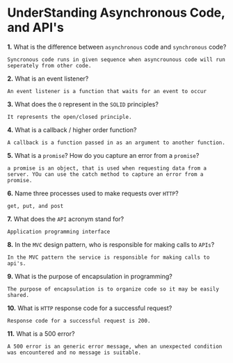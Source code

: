 # UnderStanding Asynchronous Code, and API's

**1.** What is the difference between `asynchronous` code and `synchronous` code?
<!-- enter you answer in the space below -->
```
Syncronous code runs in given sequence when asyncrounous code will run seperately from other code.
```
**2.** What is an event listener?
<!-- enter you answer in the space below -->
```
An event listener is a function that waits for an event to occur

```
**3.** What does the `O` represent in the `SOLID` principles?
<!-- enter you answer in the space below -->
```
It represents the open/closed principle.
```
**4.** What is a callback / higher order function?
<!-- enter you answer in the space below -->
```
A callback is a function passed in as an argument to another function.
```
**5.** What is a `promise`? How do you capture an error from a `promise`?
<!-- enter you answer in the space below -->
```
a promise is an object, that is used when requesting data from a server. YOu can use the catch method to capture an error from a promise.

```
**6.** Name three processes used to make requests over `HTTP`?
<!-- enter you answer in the space below -->
```
get, put, and post
```
**7.** What does the `API` acronym stand for?
<!-- enter you answer in the space below -->
```
Application programming interface
```
**8.** In the `MVC` design pattern, who is responsible for making calls to `APIs`?
<!-- enter you answer in the space below -->
```
In the MVC pattern the service is responsible for making calls to api's.

```
**9.** What is the purpose of encapsulation in programming?
<!-- enter you answer in the space below -->
```
The purpose of encapsulation is to organize code so it may be easily shared.
```
**10.** What is `HTTP` response code for a successful request?
<!-- enter you answer in the space below -->
```
Response code for a successful request is 200.
```
**11.** What is a 500 error?
<!-- enter you answer in the space below -->
```
A 500 error is an generic error message, when an unexpected condition was encountered and no message is suitable.
```